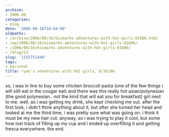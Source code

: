 ```yaml
---
archive:
- 2006-08
categories:
- blog
date: '2006-08-16T18:04:00'
oldpaths:
- /archive/2006/08/16/bismarks-adventures-with-hot-girls-81606.html
- /wp/2006/08/16/bismarks-adventures-with-hot-girls-81606/
- /2006/08/16/bismarks-adventures-with-hot-girls-81606/
- /blog/23
slug: '1155751440'
tags:
- personal
title: ryan's adventures with hot girls, 8/16/06
---
```


so, i was in line to buy some chicken broccoli pasta (one of the few
things i will still eat in the cougar eat) and there was this really hot
asian/polynesian (the good polynesian.. not the kind that will eat you for
breakfast) girl next to me. well, as i was getting my drink, she kept
checking me out. after the first look, i didn't think anything about it,
but after she turned her head and looked at me the third time, i was
pretty sure what was going on. i think it must be my new hair cut. anyway,
so i was trying to play it cool, but some how lost track of filling up my
cup and i ended up overfilling it and getting fresca everywhere. the end.

